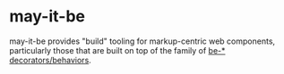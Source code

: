 # may-it-be

may-it-be provides "build" tooling for markup-centric web components, particularly those that are built on top of the family of [be-* decorators/behaviors](https://github.com/bahrus?tab=repositories&q=be-&type=&language=&sort=).